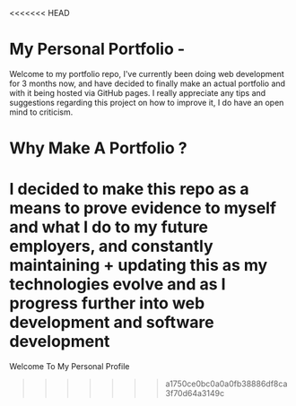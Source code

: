 <<<<<<< HEAD
# My Personal Portfolio -
Welcome to my portfolio repo, I've currently been doing web development for 3 months now, and have decided to finally make an actual portfolio and with it being hosted via GitHub pages. I really appreciate any tips and suggestions regarding this project on how to improve it, I do have an open mind to criticism.

# Why Make A Portfolio ?
I decided to make this repo as a means to prove evidence to myself and what I do to my future employers, and constantly maintaining + updating this as my technologies evolve and as I progress further into web development and software development
=======
Welcome To My Personal Profile
>>>>>>> a1750ce0bc0a0a0fb38886df8ca3f70d64a3149c

